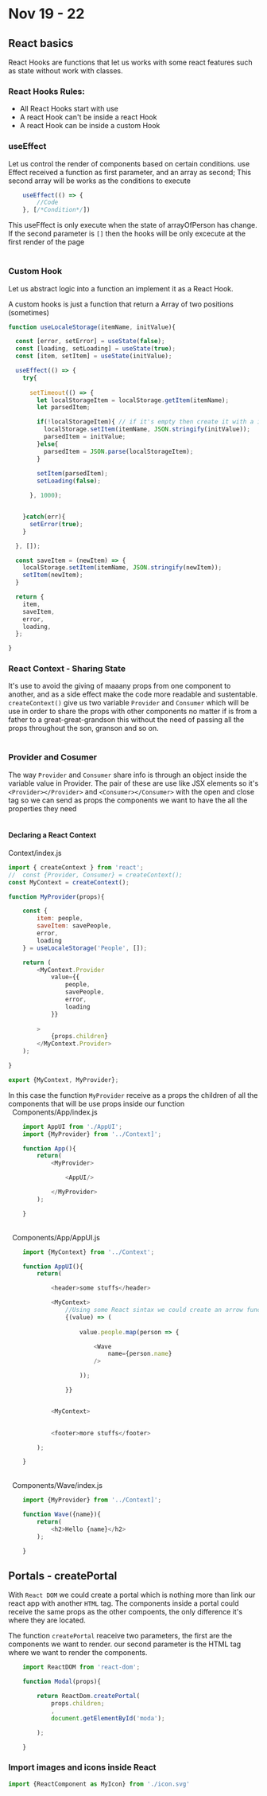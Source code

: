 # **Nov 19 - 22**

## React basics
React Hooks are functions that let us works with some react features such as state without work with classes. 

### React Hooks Rules:
* All React Hooks start with use
* A react Hook can't be inside a react Hook
* A react Hook can be inside a custom Hook


### useEffect 
Let us control the render of components based on certain conditions.
use Effect received a function as first parameter, and an array as second; This second array will be works as the conditions to execute
```js
    useEffect(() => {
        //Code
    }, [/*Condition*/])
```
This useFffect is only execute when the state of arrayOfPerson has change.
If the second parameter is `[]` then the hooks will be only excecute at the first render of the page
\
&nbsp;
### Custom Hook
Let us abstract logic into a function an implement it as a React Hook.

A custom hooks is just a function that return a Array of two positions (sometimes)
```js
function useLocaleStorage(itemName, initValue){

  const [error, setError] = useState(false);
  const [loading, setLoading] = useState(true);
  const [item, setItem] = useState(initValue);

  useEffect(() => {
    try{
        
      setTimeout(() => {
        let localStorageItem = localStorage.getItem(itemName);
        let parsedItem;

        if(!localStorageItem){ // if it's empty then create it with a initValue
          localStorage.setItem(itemName, JSON.stringify(initValue));
          parsedItem = initValue;
        }else{
          parsedItem = JSON.parse(localStorageItem);
        }
        
        setItem(parsedItem);
        setLoading(false);

      }, 1000);


    }catch(err){
      setError(true);
    }

  }, []);

  const saveItem = (newItem) => {
    localStorage.setItem(itemName, JSON.stringify(newItem));
    setItem(newItem);
  }

  return {
    item,
    saveItem,
    error,
    loading,
  };

}

```
### React Context - Sharing State
It's use to avoid the giving of maaany props from one component to another, and as a side effect make the code more readable and sustentable.
`createContext()` give us two variable `Provider` and `Consumer` which will be use in order to share the props with other components no matter if is from a father to a great-great-grandson this without the need of passing all the props throughout the son, granson and so on.
\
&nbsp;
### Provider and Cosumer
The way `Provider` and `Consumer` share info is through an object inside the variable value in Provider.
The pair of these are use like JSX elements
so it's `<Provider></Provider>` and `<Consumer></Consumer>` with the open and close tag so we can send as props the components we want to have the all the properties they need
\
&nbsp;
#### Declaring a React Context
Context/index.js
```js
import { createContext } from 'react';
//  const {Provider, Consumer} = createContext();
const MyContext = createContext();

function MyProvider(props){

    const {
        item: people,
        saveItem: savePeople,
        error,
        loading
    } = useLocaleStorage('People', []);

    return (
        <MyContext.Provider
            value={{
                people,
                savePeople,
                error,
                loading
            }} 
        
        >
            {props.children}
        </MyContext.Provider>
    );

}

export {MyContext, MyProvider};

```
In this case the function `MyProvider` receive as a props the children of all the components that will be use props inside our function
\
&nbsp;
Components/App/index.js
```js
    import AppUI from './AppUI';
    import {MyProvider} from '../Context]';

    function App(){
        return(
            <MyProvider>

                <AppUI/>

            </MyProvider>
        );

    }

```
\
&nbsp;
Components/App/AppUI.js
```js
    import {MyContext} from '../Context';

    function AppUI(){
        return(

            <header>some stuffs</header>

            <MyContext>
                //Using some React sintax we could create an arrow function which receive the value object and return the Component that need the props
                {(value) => (
                    
                    value.people.map(person => {

                        <Wave 
                            name={person.name}
                        />

                    ));

                }}


            <MyContext>
            

            <footer>more stuffs</footer>

        );

    }

```
\
&nbsp;
Components/Wave/index.js
```js
    import {MyProvider} from '../Context]';

    function Wave({name}){
        return(
            <h2>Hello {name}</h2>
        );

    }

```

## Portals - createPortal
With `React DOM` we could create a portal which is nothing more than link our react app with another `HTML` tag.
The components inside a portal could receive the same props as the other compoents, the only difference it's where they are located.

The function `createPortal` reaceive two parameters, the first are the components we want to render. our second parameter is the HTML tag where we want to render the components.
```jsx
    import ReactDOM from 'react-dom';

    function Modal(props){

        return ReactDom.createPortal(
            props.children;
            ,
            document.getElementById('moda');

        );

    }

```

### Import images and icons inside React
```js
import {ReactComponent as MyIcon} from './icon.svg'
```

